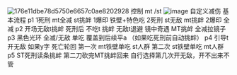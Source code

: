 ![176e11dbe78d5750e6657c0ae8202928](https://github.com/user-attachments/assets/1bf9bb2c-b193-4915-b543-d4442dad91e2)
控制 mt /st
![image](https://github.com/user-attachments/assets/01864824-6e78-450d-b5b0-bc72f88953b4)
自定义减伤
基本流程
p1 
1死刑 mt全减 st挑衅
1爆印 铁壁+特色吃
2死刑 st无敌 mt挑衅
2爆印 全减
p2
开场无敌t挑衅 
死刑后 不吃t 挑衅 无敌t退避
镜中奇遇
MT挑衅 全减拉镜子
p3
黑色光环 
全减/无敌 单吃 覆盖到后续平a （如果吃死刑前自动挑衅）
p4
引导t 开无敌
如果y字 死亡轮回 
第一次 mt铁壁单吃 st人群 
第二次 st铁壁单吃 mt人群
p5
ST死刑读条挑衅 第二刀砍完MT挑衅回来
自行选择第几次开无敌，开不出来不管
